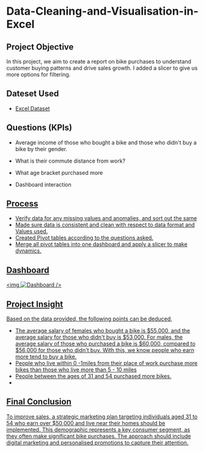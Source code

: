 # Data-Cleaning-and-Visualisation-in-Excel
## Project Objective
In this project, we aim to create a report on bike purchases to understand customer buying patterns and drive sales growth. I added a slicer to give us more options for filtering.
## Dateset Used
- <a href="https://github.com/sfakar/Data-Cleaning-and-Visualisation-Excel/blob/main/Excel%20Project.xlsx">Excel Dataset</a>

## Questions (KPIs)

- Average income of those who bought a bike and those who didn't buy a bike by their gender.
- What is their commute distance from work?
- What age bracket purchased more

- Dashboard interaction <a href="https://github.com/sfakar/Data-Cleaning-and-Visualisation-Excel/blob/main/Screenshot%202025-09-08%20160926.png">

## Process

- Verify data for any missing values and anomalies, and sort out the same
- Made sure data is consistent and clean with respect to data format and Values used.
- Created Pivot tables according to the questions asked.
- Merge all pivot tables into one dashboard and apply a slicer to make dynamics.

## Dashboard
<img ![Dashboard](https://github.com/user-attachments/assets/37ab86e3-931a-4ff8-874a-958c073ae47b)
 />

## Project Insight
Based on the data provided, the following points can be deduced,
- The average salary of females who bought a bike is $55,000, and the average salary for those who didn't buy is $53,000. For males, the average salary of those who purchased a bike is $60,000, compared to $56,000 for those who didn't buy. With this, we know people who earn more tend to buy a bike.
- People who live within 0 -1miles from their place of work purchase more bikes than those who live more than 5 - 10 miles
- People between the ages of 31 and 54 purchased more bikes.
- 
## Final Conclusion
To improve sales, a strategic marketing plan targeting individuals aged 31 to 54 who earn over $50,000 and live near their homes should be implemented. This demographic represents a key consumer segment, as they often make significant bike purchases. The approach should include digital marketing and personalised promotions to capture their attention.


